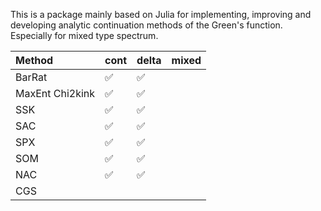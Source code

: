 This is a package mainly based on Julia for implementing, improving and developing analytic continuation methods of the Green's function. Especially for mixed type spectrum.

|Method|cont|delta|mixed|
|:---|:---|:---|:---|
|BarRat|✅|✅||
|MaxEnt Chi2kink|✅|✅||
|SSK|✅|✅||✅|✅||
|SAC|✅|✅||✅|✅||
|SPX|✅|✅||✅|✅||
|SOM|✅|✅||✅|✅||
|NAC|✅|✅||✅|✅||
|CGS|||